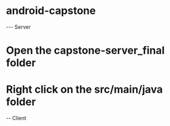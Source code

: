 android-capstone
================

--- Server
# Open the capstone-server_final folder
# Right click on the src/main/java folder



-- Client
